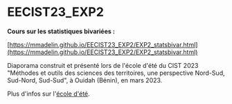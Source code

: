 # EECIST23_EXP2

**Cours sur les statistiques bivariées :**

[https://mmadelin.github.io/EECIST23_EXP2/EXP2_statsbivar.html](https://mmadelin.github.io/EECIST23_EXP2/EXP2_statsbivar.html)

Diaporama construit et présenté lors de l'école d'été du CIST 2023 "Méthodes et outils des sciences des territoires, une perspective Nord-Sud, Sud-Nord, Sud-Sud", à Ouidah (Bénin), en mars 2023.





Plus d'infos sur l'[école d'été](https://ee2023.netlify.app/).
